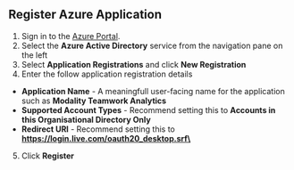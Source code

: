 ## Register Azure Application

1. Sign in to the [Azure Portal](https://azure.portal.com).
2. Select the **Azure Active Directory** service from the navigation pane on the left 
3. Select **Application Registrations** and click **New Registration**
4. Enter the follow application registration details
  - **Application Name** - A meaningfull user-facing name for the application such as **Modality Teamwork Analytics**
  - **Supported Account Types** - Recommend setting this to **Accounts in this Organisational Directory Only**
  - **Redirect URI** - Recommend setting this to **https://login.live.com/oauth20_desktop.srf\**
5. Click **Register**
